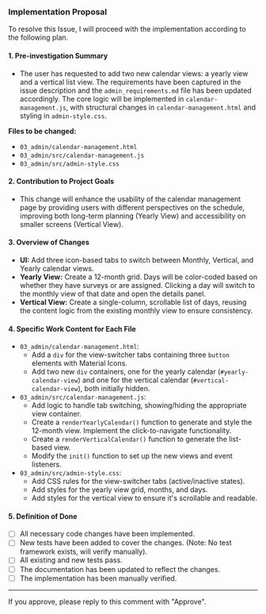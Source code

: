 ### Implementation Proposal

To resolve this Issue, I will proceed with the implementation according to the following plan.

#### 1. **Pre-investigation Summary**
- The user has requested to add two new calendar views: a yearly view and a vertical list view. The requirements have been captured in the issue description and the `admin_requirements.md` file has been updated accordingly. The core logic will be implemented in `calendar-management.js`, with structural changes in `calendar-management.html` and styling in `admin-style.css`.

**Files to be changed:**
- `03_admin/calendar-management.html`
- `03_admin/src/calendar-management.js`
- `03_admin/src/admin-style.css`

#### 2. **Contribution to Project Goals**
- This change will enhance the usability of the calendar management page by providing users with different perspectives on the schedule, improving both long-term planning (Yearly View) and accessibility on smaller screens (Vertical View).

#### 3. **Overview of Changes**
- **UI:** Add three icon-based tabs to switch between Monthly, Vertical, and Yearly calendar views.
- **Yearly View:** Create a 12-month grid. Days will be color-coded based on whether they have surveys or are assigned. Clicking a day will switch to the monthly view of that date and open the details panel.
- **Vertical View:** Create a single-column, scrollable list of days, reusing the content logic from the existing monthly view to ensure consistency.

#### 4. **Specific Work Content for Each File**
- `03_admin/calendar-management.html`:
    - Add a `div` for the view-switcher tabs containing three `button` elements with Material Icons.
    - Add two new `div` containers, one for the yearly calendar (`#yearly-calendar-view`) and one for the vertical calendar (`#vertical-calendar-view`), both initially hidden.
- `03_admin/src/calendar-management.js`:
    - Add logic to handle tab switching, showing/hiding the appropriate view container.
    - Create a `renderYearlyCalendar()` function to generate and style the 12-month view. Implement the click-to-navigate functionality.
    - Create a `renderVerticalCalendar()` function to generate the list-based view.
    - Modify the `init()` function to set up the new views and event listeners.
- `03_admin/src/admin-style.css`:
    - Add CSS rules for the view-switcher tabs (active/inactive states).
    - Add styles for the yearly view grid, months, and days.
    - Add styles for the vertical view to ensure it's scrollable and readable.

#### 5. **Definition of Done**
- [ ] All necessary code changes have been implemented.
- [ ] New tests have been added to cover the changes. (Note: No test framework exists, will verify manually).
- [ ] All existing and new tests pass.
- [ ] The documentation has been updated to reflect the changes.
- [ ] The implementation has been manually verified.

---
If you approve, please reply to this comment with "Approve".